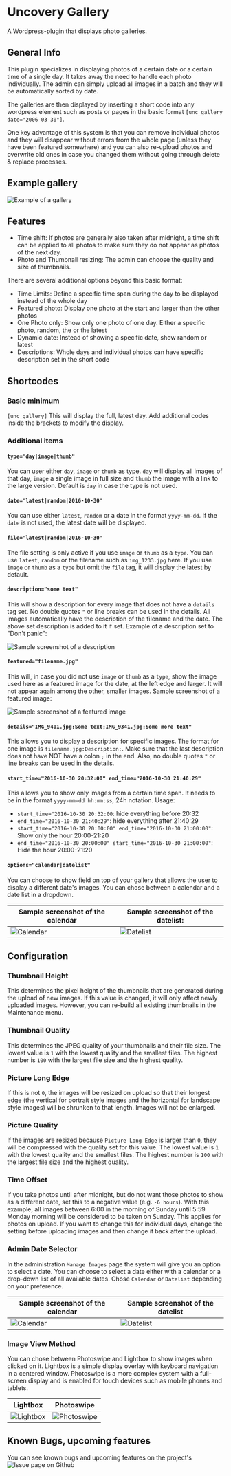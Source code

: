 # Uncovery Gallery
A Wordpress-plugin that displays photo galleries.

## General Info

This plugin specializes in displaying photos of a certain date or a certain time
of a single day. It takes away the need to handle each photo individually. The
admin can simply upload all images in a batch and they will be automatically
sorted by date.

The galleries are then displayed by inserting a short code into any wordpress element
such as posts or pages in the basic format `[unc_gallery date="2006-03-30"]`.

One key advantage of this system is that you can remove individual photos and
they will disappear without errors from the whole page (unless they have been
featured somewhere) and you can also re-upload photos and overwrite old ones in
case you changed them without going through delete & replace processes.

## Example gallery

![Example of a gallery](/images/screenshot-11.png)

## Features

* Time shift: If photos are generally also taken after midnight, a time shift
can be applied to all photos to make sure they do not appear as photos of the next day.
* Photo and Thumbnail resizing: The admin can choose the quality and size of thumbnails.

There are several additional options beyond this basic format:

* Time Limits: Define a specific time span during the day to be displayed instead of
the whole day
* Featured photo: Display one photo at the start and larger than the other photos
* One Photo only: Show only one photo of one day. Either a specific photo, random,
the or the latest
* Dynamic date: Instead of showing a specific date, show random or latest
* Descriptions: Whole days and individual photos can have specific description
set in the short code

## Shortcodes

### Basic minimum

`[unc_gallery]` This will display the full, latest day. Add additional codes
inside the brackets to modify the display.

### Additional items

#### `type="day|image|thumb"`

You can user either `day`, `image` or `thumb` as type.
`day` will display all images of that day, `image` a single image in full size
and `thumb` the image with a link to the large version. Default is `day` in case
the type is not used.

#### `date="latest|random|2016-10-30"`

You can use either `latest`, `random` or a date in the format `yyyy-mm-dd`. If
the `date` is not used, the latest date will be displayed.

#### `file="latest|random|2016-10-30"`

The file setting is only active if you use `image` or `thumb` as a `type`. You
can use `latest`, `random` or the filename such as `img_1233.jpg` here. If you
use `image` or `thumb` as a `type` but omit the `file` tag, it will display the
latest by default.

#### `description="some text"`

This will show a description for every image that does not have a `details` tag
set. No double quotes `"` or line breaks can be used in the details. All images
automatically have the description of the filename and the date. The above set
description is added to it if set. Example of a description set to "Don't panic":

![Sample screenshot of a description](/images/screenshot-6.png)

#### `featured="filename.jpg"`

This will, in case you did not use `image` or `thumb` as a `type`, show the image
used here as a featured image for the date, at the left edge and larger. It will
not appear again among the other, smaller images.
Sample screenshot of a featured image:

![Sample screenshot of a featured image](/images/screenshot-5.png)

#### `details="IMG_9401.jpg:Some text;IMG_9341.jpg:Some more text"`

This allows you to display a description for specific images. The format for one
image is `filename.jpg:Description;`. Make sure that the last description does
not have NOT have a colon `;` in the end. Also, no double quotes `"` or line breaks
can be used in the details.

#### `start_time="2016-10-30 20:32:00" end_time="2016-10-30 21:40:29"`

This allows you to show only images from a certain time span. It needs to be in
the format `yyyy-mm-dd hh:mm:ss`, 24h notation. Usage:

* `start_time="2016-10-30 20:32:00`: hide everything before 20:32
* `end_time="2016-10-30 21:40:29"`: hide everything after 21:40:29
* `start_time="2016-10-30 20:00:00" end_time="2016-10-30 21:00:00"`: Show only the hour 20:00-21:20
* `end_time="2016-10-30 20:00:00" start_time="2016-10-30 21:00:00"`: Hide the hour 20:00-21:20

#### `options="calendar|datelist"`

You can choose to show field on top of your gallery that allows the user to
display a different date's images. You can chose between a calendar and a date
list in a dropdown.

|Sample screenshot of the calendar|Sample screenshot of the datelist:|
|---------------------------------|----------------------------------|
|![Calendar](/images/screenshot-9.png)|![Datelist](/images/screenshot-10.png)|

## Configuration

### Thumbnail Height

This determines the pixel height of the thumbnails that are generated during the
upload of new images. If this value is changed, it will only affect newly uploaded
images. However, you can re-build all existing thumbnails in the Maintenance menu.

### Thumbnail Quality

This determines the JPEG quality of your thumbnails and their file size. The lowest
value is `1` with the lowest quality and the smallest files. The highest number is
`100` with the largest file size and the highest quality.

### Picture Long Edge

If this is not `0`, the images will be resized on upload so that their longest edge
(the vertical for portrait style images and the horizontal for landscape style images)
will be shrunken to that length. Images will not be enlarged.

### Picture Quality

If the images are resized because `Picture Long Edge` is larger than `0`, they will
be compressed with the quality set for this value.  The lowest value is `1` with
the lowest quality and the smallest files. The highest number is `100` with the
largest file size and the highest quality.

### Time Offset

If you take photos until after midnight, but do not want those photos to show as
a different date, set this to a negative value (e.g. `-6 hours`). With this
example, all images between 6:00 in the morning of Sunday until 5:59 Monday morning
will be considered to be taken on Sunday. This applies for photos on upload.
If you want to change this for individual days, change the setting before uploading
images and then change it back after the upload.

### Admin Date Selector

In the administration `Manage Images` page the system will give you an option to
select a date. You can choose to select a date either with a calendar or a
drop-down list of all available dates. Chose `Calendar` or `Datelist`
depending on your preference.

|Sample screenshot of the calendar|Sample screenshot of the datelist|
|---------------------------------|----------------------------------|
|![Calendar](/images/screenshot-7.png)|![Datelist](/images/screenshot-8.png)|

### Image View Method

You can chose between Photoswipe and Lightbox to show images when clicked on it.
Lightbox is a simple display overlay with keyboard navigation in a centered window.
Photoswipe is a more complex system with a full-screen display and is enabled 
for touch devices such as mobile phones and tablets.

| Lightbox | Photoswipe|
|---------------------------------|----------------------------------|
|![Lightbox](/images/screenshot-13.png)|![Photoswipe](/images/screenshot-12.png)|

## Known Bugs, upcoming features

You can see known bugs and upcoming features on the project's
![Issue page on Github](https://github.com/uncovery/unc_gallery/issues)